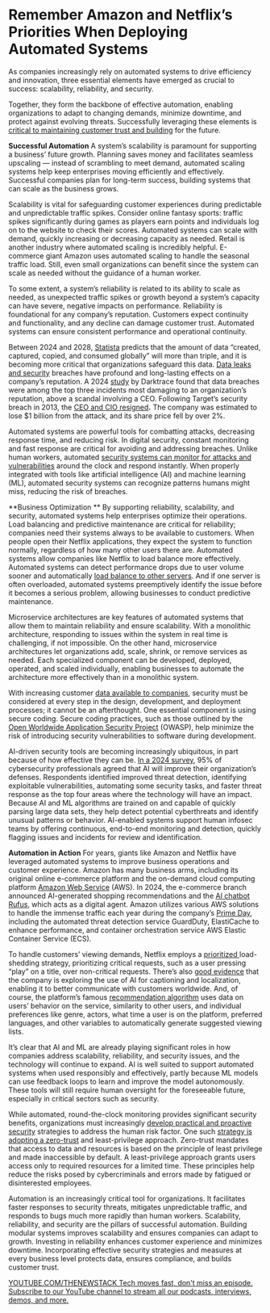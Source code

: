 # Remember Amazon and Netflix’s Priorities When Deploying Automated Systems
As companies increasingly rely on automated systems to drive efficiency and innovation, three essential elements have emerged as crucial to success: scalability, reliability, and security.

Together, they form the backbone of effective automation, enabling organizations to adapt to changing demands, minimize downtime, and protect against evolving threats. Successfully leveraging these elements is [critical to maintaining customer trust and building](https://thenewstack.io/model-server-the-critical-building-block-of-mlops/) for the future.

**Successful Automation**
A system’s scalability is paramount for supporting a business’ future growth. Planning saves money and facilitates seamless upscaling — instead of scrambling to meet demand, automated scaling systems help keep enterprises moving efficiently and effectively. Successful companies plan for long-term success, building systems that can scale as the business grows.

Scalability is vital for safeguarding customer experiences during predictable and unpredictable traffic spikes. Consider online fantasy sports: traffic spikes significantly during games as players earn points and individuals log on to the website to check their scores. Automated systems can scale with demand, quickly increasing or decreasing capacity as needed. Retail is another industry where automated scaling is incredibly helpful. E-commerce giant Amazon uses automated scaling to handle the seasonal traffic load. Still, even small organizations can benefit since the system can scale as needed without the guidance of a human worker.

To some extent, a system’s reliability is related to its ability to scale as needed, as unexpected traffic spikes or growth beyond a system’s capacity can have severe, negative impacts on performance. Reliability is foundational for any company’s reputation. Customers expect continuity and functionality, and any decline can damage customer trust. Automated systems can ensure consistent performance and operational continuity.

Between 2024 and 2028, [Statista](https://www.statista.com/statistics/871513/worldwide-data-created/#statisticContainer) predicts that the amount of data “created, captured, copied, and consumed globally” will more than triple, and it is becoming more critical that organizations safeguard this data. [Data leaks and security](https://thenewstack.io/container-security-a-troubling-tale-but-hope-on-the-horizon/) breaches have profound and long-lasting effects on a company’s reputation. A 2024 [study](https://cdn.prod.website-files.com/626ff4d25aca2edf4325ff97/6616ac89caf4b6d08d22c3d6_State%20of%20AI%20in%20Cyber%20Security.pdf) by Darktrace found that data breaches were among the top three incidents most damaging to an organization’s reputation, above a scandal involving a CEO. Following Target’s security breach in 2013, the [CEO and CIO resigned](https://www.sipa.columbia.edu/sites/default/files/2022-11/Target%20Final.pdf)__.__ The company was estimated to lose $1 billion from the attack, and its share price fell by over 2%.

Automated systems are powerful tools for combatting attacks, decreasing response time, and reducing risk. In digital security, constant monitoring and fast response are critical for avoiding and addressing breaches. Unlike human workers, automated [security systems can monitor for attacks and vulnerabilities](https://thenewstack.io/root-out-vulnerabilities-in-github-as-you-merge-code-changes/) around the clock and respond instantly. When properly integrated with tools like artificial intelligence (AI) and machine learning (ML), automated security systems can recognize patterns humans might miss, reducing the risk of breaches.

**Business Optimization **
By supporting reliability, scalability, and security, automated systems help enterprises optimize their operations. Load balancing and predictive maintenance are critical for reliability; companies need their systems always to be available to customers. When people open their Netflix applications, they expect the system to function normally, regardless of how many other users there are. Automated systems allow companies like Netflix to load balance more effectively. Automated systems can detect performance drops due to user volume sooner and automatically [load balance to other servers](https://thenewstack.io/how-saas-based-global-server-load-balancing-eases-it-burden/). And if one server is often overloaded, automated systems preemptively identify the issue before it becomes a serious problem, allowing businesses to conduct predictive maintenance.

Microservice architectures are key features of automated systems that allow them to maintain reliability and ensure scalability. With a monolithic architecture, responding to issues within the system in real time is challenging, if not impossible. On the other hand, microservice architectures let organizations add, scale, shrink, or remove services as needed. Each specialized component can be developed, deployed, operated, and scaled individually, enabling businesses to automate the architecture more effectively than in a monolithic system.

With increasing customer [data available to companies](https://thenewstack.io/the-next-wave-of-big-data-companies-in-the-age-of-chatgpt/), security must be considered at every step in the design, development, and deployment processes; it cannot be an afterthought. One essential component is using secure coding. Secure coding practices, such as those outlined by the [Open Worldwide Application Security Project](https://owasp.org/www-project-developer-guide/draft/appendices/implementation_dos_donts/secure_coding/) (OWASP), help minimize the risk of introducing security vulnerabilities to software during development.

AI-driven security tools are becoming increasingly ubiquitous, in part because of how effective they can be. [In a 2024 survey](https://cdn.prod.website-files.com/626ff4d25aca2edf4325ff97/6616ac89caf4b6d08d22c3d6_State%20of%20AI%20in%20Cyber%20Security.pdf), 95% of cybersecurity professionals agreed that AI will improve their organization’s defenses. Respondents identified improved threat detection, identifying exploitable vulnerabilities, automating some security tasks, and faster threat response as the top four areas where the technology will have an impact. Because AI and ML algorithms are trained on and capable of quickly parsing large data sets, they help detect potential cyberthreats and identify unusual patterns or behavior. AI-enabled systems support human infosec teams by offering continuous, end-to-end monitoring and detection, quickly flagging issues and incidents for review and identification.

**Automation in Action**
For years, giants like Amazon and Netflix have leveraged automated systems to improve business operations and customer experience. Amazon has many business arms, including its original online e-commerce platform and the on-demand cloud computing platform [Amazon Web Service](https://aws.amazon.com/?utm_content=inline+mention) (AWS). In 2024, the e-commerce branch announced AI-generated shopping recommendations and the [AI chatbot Rufus](https://www.wired.com/story/amazon-ai-agents-shopping-guides-rufus/), which acts as a digital agent. Amazon utilizes various AWS solutions to handle the immense traffic each year during the company’s [Prime Day](https://aws.amazon.com/blogs/aws/how-aws-powered-prime-day-2024-for-record-breaking-sales/), including the automated threat detection service GuardDuty, ElastiCache to enhance performance, and container orchestration service AWS Elastic Container Service (ECS).

To handle customers’ viewing demands, Netflix employs a [prioritized ](https://netflixtechblog.com/enhancing-netflix-reliability-with-service-level-prioritized-load-shedding-e735e6ce8f7d)load-shedding strategy, prioritizing critical requests, such as a user pressing “play” on a title, over non-critical requests. There’s also [good evidence](https://www.lowpass.cc/p/netflix-ai-platform-genai-llm-hiring) that the company is exploring the use of AI for captioning and localization, enabling it to better communicate with customers worldwide. And, of course, the platform’s famous [recommendation algorithm](https://help.netflix.com/en/node/100639) uses data on users’ behavior on the service, similarity to other users, and individual preferences like genre, actors, what time a user is on the platform, preferred languages, and other variables to automatically generate suggested viewing lists.

It’s clear that AI and ML are already playing significant roles in how companies address scalability, reliability, and security issues, and the technology will continue to expand. AI is well suited to support automated systems when used responsibly and effectively, partly because ML models can use feedback loops to learn and improve the model autonomously. These tools will still require human oversight for the foreseeable future, especially in critical sectors such as security.

While automated, round-the-clock monitoring provides significant security benefits, organizations must increasingly [develop practical and proactive security](https://thenewstack.io/how-to-get-started-with-http3/) strategies to address the human risk factor. One such [strategy is adopting a zero-trust](https://thenewstack.io/ebooks/security/trust-no-one-and-automate-almost-everything-building-a-modern-zero-trust-strategy/) and least-privilege approach. Zero-trust mandates that access to data and resources is based on the principle of least privilege and made inaccessible by default. A least-privilege approach grants users access only to required resources for a limited time. These principles help reduce the risks posed by cybercriminals and errors made by fatigued or disinterested employees.

Automation is an increasingly critical tool for organizations. It facilitates faster responses to security threats, mitigates unpredictable traffic, and responds to bugs much more rapidly than human workers. Scalability, reliability, and security are the pillars of successful automation. Building modular systems improves scalability and ensures companies can adapt to growth. Investing in reliability enhances customer experience and minimizes downtime. Incorporating effective security strategies and measures at every business level protects data, ensures compliance, and builds customer trust.

[
YOUTUBE.COM/THENEWSTACK
Tech moves fast, don't miss an episode. Subscribe to our YouTube
channel to stream all our podcasts, interviews, demos, and more.
](https://youtube.com/thenewstack?sub_confirmation=1)
